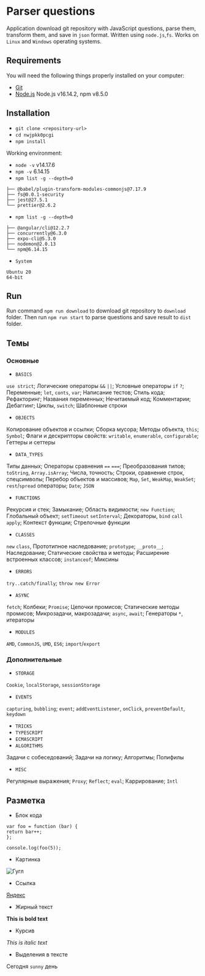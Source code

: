 # Parser questions

Application download git repository with JavaScript questions, parse them, transform them, and save in `json` format. Written using `node.js`,`fs`. Works on `Linux` and `Windows` operating systems.

## Requirements

You will need the following things properly installed on your computer:

* [Git](https://git-scm.com/)
* [Node.js](https://nodejs.org/) Node.js v16.14.2, npm v8.5.0

## Installation

* `git clone <repository-url>`
* `cd nwjpkk0pcgi`
* `npm install`

Working environment:
- `node -v` v14.17.6
- `npm -v` 6.14.15
- `npm list -g --depth=0`
```
├── @babel/plugin-transform-modules-commonjs@7.17.9
├── fs@0.0.1-security
├── jest@27.5.1
└── prettier@2.6.2
```
- `npm list -g --depth=0`
```
├── @angular/cli@12.2.7
├── concurrently@6.3.0
├── expo-cli@5.3.0
├── nodemon@2.0.13
└── npm@6.14.15
```
- `System`
```
Ubuntu 20
64-bit
```

## Run

Run command `npm run download` to download git repository to `download` folder. Then run `npm run start` to parse questions and save result to `dist` folder.

## Темы

### Основные

- `BASICS`

`use strict`; Логические операторы `&&` `||`; Условные операторы `if` `?`; Переменные; `let`, `conts`, `var`; Написание тестов; Стиль кода; Рефакторинг; Названия переменных; Нечитаемый код; Комментарии; Дебаггинг; Циклы, `switch`; Шаблонные строки
- `OBJECTS`

Копирование объектов и ссылки; Сборка мусора; Методы объекта, `this`; `Symbol`; Флаги и дескрипторы свойств: `writable`, `enumerable`, `configurable`; Геттеры и сеттеры
- `DATA_TYPES`

Типы данных; Операторы сравнения `==` `===`; Преобразования типов; `toString`, `Array.isArray`; Числа, точность; Строки, сравнение строк, спецсимволы; Перебор объектов и массивов; `Map`, `Set`, `WeakMap`, `WeakSet`; `rest`/`spread` операторы; `Date`; `JSON`
- `FUNCTIONS`

Рекурсия и стек; Замыкание; Область видимости; `new Function`; Глобальный объект; `setTimeout` `setInterval`; Декораторы, `bind` `call` `apply`; Контекст функции; Стрелочные функции
- `CLASSES`

`new` `class`, Прототипное наследование; `prototype`; `__proto__`; Наследование; Статические свойства и методы; Расширение встроенных классов; `instanceof`; Миксины
- `ERRORS`

`try..catch/finally`; `throw new Error`
- `ASYNC`

`fetch`; Колбеки; `Promise`; Цепочки промисов; Статические методы промисов; Микрозадачи, макрозадачи; `async`, `await`; Генераторы `*`, итераторы
- `MODULES`

`AMD`, `CommonJS`, `UMD`, `ES6`; `import`/`export`

### Дополнительные

- `STORAGE`

`Cookie`, `localStorage`, `sessionStorage`
- `EVENTS`

`capturing`, `bubbling`; `event`; `addEventListener`, `onClick`, `preventDefault`, `keydown`
- `TRICKS`
- `TYPESCRIPT`
- `ECMASCRIPT`
- `ALGORITHMS`

Задачи с собеседований; Задачи на логику; Алгоритмы; Полифилы
- `MISC`

Регулярные выражения; `Proxy`; `Reflect`; `eval`; Каррирование; `Intl`

## Разметка

* Блок кода

```
var foo = function (bar) {
return bar++;
};

console.log(foo(5));
```

* Картинка

![Гугл](https://www.google.com/images/branding/googlelogo/2x/googlelogo_color_92x30dp.png)

* Ссылка

[Яндекс](https://www.yandex.ru)

* Жирный текст

**This is bold text**

* Курсив

_This is italic text_

* Выделения в тексте

Сегодня `sunny` день